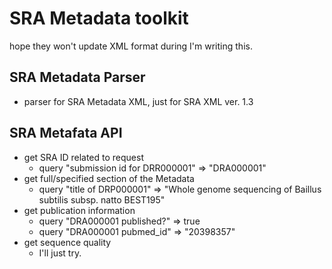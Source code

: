 # SRA Metadata toolkit

hope they won't update XML format during I'm writing this.

## SRA Metadata Parser

- parser for  SRA Metadata XML, just for SRA XML ver. 1.3

## SRA Metafata API

- get SRA ID related to request
  - query "submission id for DRR000001" => "DRA000001"
- get full/specified section of the Metadata
  - query "title of DRP000001" => "Whole genome sequencing of Baillus subtilis subsp. natto BEST195"
- get publication information
  - query "DRA000001 published?" => true
  - query "DRA000001 pubmed_id" => "20398357"
- get sequence quality
  - I'll just try.
